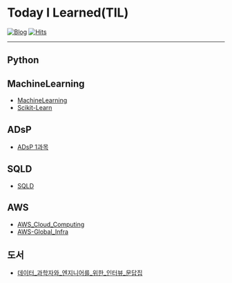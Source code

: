 # Today I Learned(TIL)
[![Blog](https://img.shields.io/badge/Blog-jmsmg.github.io-green.svg)](https://jmsmg.github.io/)
[![Hits](https://hits.seeyoufarm.com/api/count/incr/badge.svg?url=https%3A%2F%2Fgithub.com%2Fjmsmg%2F&count_bg=%2379C83D&title_bg=%23555555&icon=&icon_color=%23E7E7E7&title=vistor&edge_flat=false)](https://hits.seeyoufarm.com)

---
## Python

## MachineLearning
- [MachineLearning](https://github.com/jmsmg/TIL/tree/main/MachineLearning/MachineLearning.md)
- [Scikit-Learn](https://github.com/jmsmg/TIL/tree/main/MachineLearning/Scikit-Learn.md)

## ADsP
- [ADsP 1과목](https://github.com/jmsmg/TIL/tree/main/ADsP/ADsP필기노트.md)

## SQLD
- [SQLD](https://github.com/jmsmg/TIL/tree/main/SQLD/SQLD필기.md)

## AWS
- [AWS_Cloud_Computing](https://github.com/jmsmg/TIL/tree/main/AWS/AWS1-Cloud_Computing.md)
- [AWS-Global_Infra](https://github.com/jmsmg/TIL/tree/main/AWS/AWS2-Global_Infra.md)


## 도서
- [데이터_과학자와_엔지니어를_위한_인터뷰_문답집](https://github.com/jmsmg/TIL/tree/main/%EB%8F%84%EC%84%9C/데이터_과학자와_엔지니어를_위한_인터뷰_문답집.md)